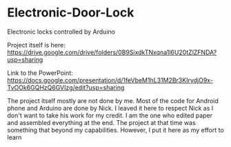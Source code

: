 # Electronic-Door-Lock
Electronic locks controlled by Arduino

Project itself is here:
https://drive.google.com/drive/folders/0B9SixdkTNxqna1l6U20tZlZFNDA?usp=sharing

Link to the PowerPoint:
https://docs.google.com/presentation/d/1feVbeM1hL31M2Br3KIrydjO9x-TvOOk6GQHzQ6GVIzg/edit?usp=sharing

The project itself mostly are not done by me. Most of the code for Android phone and Arduino are done by Nick.
I leaved it here to respect Nick as I don't want to take his work for my credit.
I am the one who edited paper and assembled everything at the end. The project at that time was something that beyond my capabilities.
However, I put it here as my effort to learn
